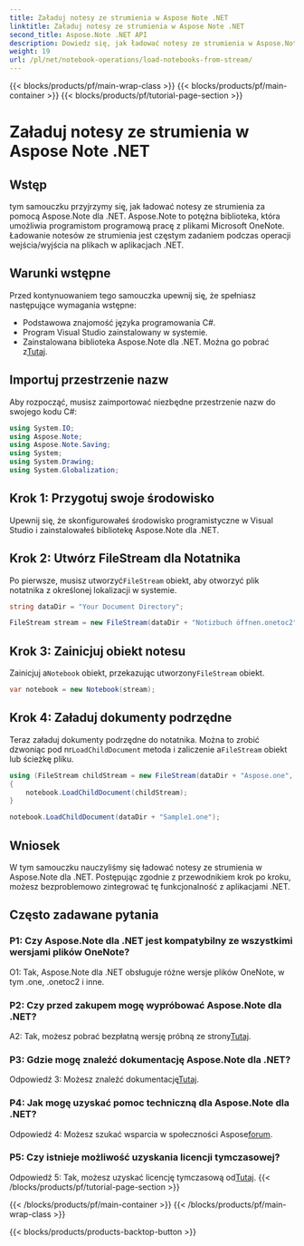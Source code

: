 ```yaml
---
title: Załaduj notesy ze strumienia w Aspose Note .NET
linktitle: Załaduj notesy ze strumienia w Aspose Note .NET
second_title: Aspose.Note .NET API
description: Dowiedz się, jak ładować notesy ze strumienia w Aspose.Note dla .NET. Postępuj zgodnie z tym przewodnikiem krok po kroku, aby uzyskać bezproblemową integrację z aplikacjami .NET.
weight: 19
url: /pl/net/notebook-operations/load-notebooks-from-stream/
---
```


{{< blocks/products/pf/main-wrap-class >}}
{{< blocks/products/pf/main-container >}}
{{< blocks/products/pf/tutorial-page-section >}}

# Załaduj notesy ze strumienia w Aspose Note .NET

## Wstęp

tym samouczku przyjrzymy się, jak ładować notesy ze strumienia za pomocą Aspose.Note dla .NET. Aspose.Note to potężna biblioteka, która umożliwia programistom programową pracę z plikami Microsoft OneNote. Ładowanie notesów ze strumienia jest częstym zadaniem podczas operacji wejścia/wyjścia na plikach w aplikacjach .NET.

## Warunki wstępne

Przed kontynuowaniem tego samouczka upewnij się, że spełniasz następujące wymagania wstępne:

- Podstawowa znajomość języka programowania C#.
- Program Visual Studio zainstalowany w systemie.
-  Zainstalowana biblioteka Aspose.Note dla .NET. Można go pobrać z[Tutaj](https://releases.aspose.com/note/net/).

## Importuj przestrzenie nazw

Aby rozpocząć, musisz zaimportować niezbędne przestrzenie nazw do swojego kodu C#:

```csharp
using System.IO;
using Aspose.Note;
using Aspose.Note.Saving;
using System;
using System.Drawing;
using System.Globalization;
```

## Krok 1: Przygotuj swoje środowisko

Upewnij się, że skonfigurowałeś środowisko programistyczne w Visual Studio i zainstalowałeś bibliotekę Aspose.Note dla .NET.

## Krok 2: Utwórz FileStream dla Notatnika

 Po pierwsze, musisz utworzyć`FileStream` obiekt, aby otworzyć plik notatnika z określonej lokalizacji w systemie.

```csharp
string dataDir = "Your Document Directory";

FileStream stream = new FileStream(dataDir + "Notizbuch öffnen.onetoc2", FileMode.Open);
```

## Krok 3: Zainicjuj obiekt notesu

 Zainicjuj a`Notebook` obiekt, przekazując utworzony`FileStream` obiekt.

```csharp
var notebook = new Notebook(stream);
```

## Krok 4: Załaduj dokumenty podrzędne

Teraz załaduj dokumenty podrzędne do notatnika. Można to zrobić dzwoniąc pod nr`LoadChildDocument` metoda i zaliczenie a`FileStream` obiekt lub ścieżkę pliku.

```csharp
using (FileStream childStream = new FileStream(dataDir + "Aspose.one", FileMode.Open))
{
    notebook.LoadChildDocument(childStream);
}

notebook.LoadChildDocument(dataDir + "Sample1.one");
```

## Wniosek

W tym samouczku nauczyliśmy się ładować notesy ze strumienia w Aspose.Note dla .NET. Postępując zgodnie z przewodnikiem krok po kroku, możesz bezproblemowo zintegrować tę funkcjonalność z aplikacjami .NET.

## Często zadawane pytania

### P1: Czy Aspose.Note dla .NET jest kompatybilny ze wszystkimi wersjami plików OneNote?

O1: Tak, Aspose.Note dla .NET obsługuje różne wersje plików OneNote, w tym .one, .onetoc2 i inne.

### P2: Czy przed zakupem mogę wypróbować Aspose.Note dla .NET?

 A2: Tak, możesz pobrać bezpłatną wersję próbną ze strony[Tutaj](https://releases.aspose.com/).

### P3: Gdzie mogę znaleźć dokumentację Aspose.Note dla .NET?

 Odpowiedź 3: Możesz znaleźć dokumentację[Tutaj](https://reference.aspose.com/note/net/).

### P4: Jak mogę uzyskać pomoc techniczną dla Aspose.Note dla .NET?

 Odpowiedź 4: Możesz szukać wsparcia w społeczności Aspose[forum](https://forum.aspose.com/c/note/28).

### P5: Czy istnieje możliwość uzyskania licencji tymczasowej?

 Odpowiedź 5: Tak, możesz uzyskać licencję tymczasową od[Tutaj](https://purchase.aspose.com/temporary-license/).
{{< /blocks/products/pf/tutorial-page-section >}}

{{< /blocks/products/pf/main-container >}}
{{< /blocks/products/pf/main-wrap-class >}}

{{< blocks/products/products-backtop-button >}}
